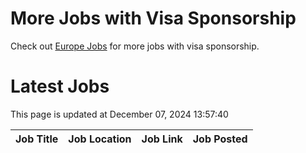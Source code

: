 # More Jobs with Visa Sponsorship

Check out [Europe Jobs](https://github.com/sureshparimi/europejobs#latest-jobs) for more jobs with visa sponsorship.

# Latest Jobs

This page is updated at December 07, 2024 13:57:40

| Job Title | Job Location | Job Link | Job Posted |
| --- | --- | --- | --- |
